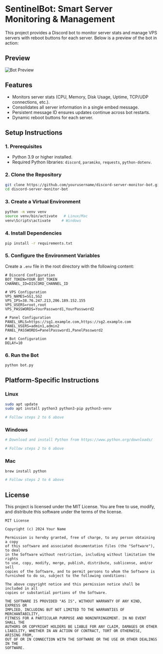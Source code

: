 # SentinelBot: Smart Server Monitoring & Management

This project provides a Discord bot to monitor server stats and manage VPS servers with reboot buttons for each server. Below is a preview of the bot in action:

## Preview
![Bot Preview]([preview.png](https://cdn.discordapp.com/attachments/1264840797442932766/1322597852345663579/image.png?ex=677174bc&is=6770233c&hm=45b596fbab684e3b8af3fa9ef265f13af160bc2943a6c64248a47ea43deb2b2d&))

## Features
- Monitors server stats (CPU, Memory, Disk Usage, Uptime, TCP/UDP connections, etc.).
- Consolidates all server information in a single embed message.
- Persistent message ID ensures updates continue across bot restarts.
- Dynamic reboot buttons for each server.

## Setup Instructions

### 1. Prerequisites
- Python 3.9 or higher installed.
- Required Python libraries: `discord`, `paramiko`, `requests`, `python-dotenv`.

### 2. Clone the Repository
```bash
git clone https://github.com/yourusername/discord-server-monitor-bot.git
cd discord-server-monitor-bot
```

### 3. Create a Virtual Environment
```bash
python -m venv venv
source venv/bin/activate   # Linux/Mac
venv\Scripts\activate     # Windows
```

### 4. Install Dependencies
```bash
pip install -r requirements.txt
```

### 5. Configure the Environment Variables
Create a `.env` file in the root directory with the following content:

```
# Discord Configuration
BOT_TOKEN=YOUR_BOT_TOKEN
CHANNEL_ID=DISCORD_CHANNEL_ID

# VPS Configuration
VPS_NAMES=SG1,SG2
VPS_IPS=38.76.247.213,206.189.152.155
VPS_USERS=root,root
VPS_PASSWORDS=YourPassword1,YourPassword2

# Panel Configuration
PANEL_URLS=https://sg1.example.com,https://sg2.example.com
PANEL_USERS=admin1,admin2
PANEL_PASSWORDS=PanelPassword1,PanelPassword2

# Bot Configuration
DELAY=10
```

### 6. Run the Bot
```bash
python bot.py
```

## Platform-Specific Instructions

### Linux
```bash
sudo apt update
sudo apt install python3 python3-pip python3-venv

# Follow steps 2 to 6 above
```

### Windows
```bash
# Download and install Python from https://www.python.org/downloads/

# Follow steps 2 to 6 above
```

### Mac
```bash
brew install python

# Follow steps 2 to 6 above
```

## License
This project is licensed under the MIT License. You are free to use, modify, and distribute this software under the terms of the license.

```
MIT License

Copyright (c) 2024 Your Name

Permission is hereby granted, free of charge, to any person obtaining a copy
of this software and associated documentation files (the "Software"), to deal
in the Software without restriction, including without limitation the rights
to use, copy, modify, merge, publish, distribute, sublicense, and/or sell
copies of the Software, and to permit persons to whom the Software is
furnished to do so, subject to the following conditions:

The above copyright notice and this permission notice shall be included in all
copies or substantial portions of the Software.

THE SOFTWARE IS PROVIDED "AS IS", WITHOUT WARRANTY OF ANY KIND, EXPRESS OR
IMPLIED, INCLUDING BUT NOT LIMITED TO THE WARRANTIES OF MERCHANTABILITY,
FITNESS FOR A PARTICULAR PURPOSE AND NONINFRINGEMENT. IN NO EVENT SHALL THE
AUTHORS OR COPYRIGHT HOLDERS BE LIABLE FOR ANY CLAIM, DAMAGES OR OTHER
LIABILITY, WHETHER IN AN ACTION OF CONTRACT, TORT OR OTHERWISE, ARISING FROM,
OUT OF OR IN CONNECTION WITH THE SOFTWARE OR THE USE OR OTHER DEALINGS IN THE
SOFTWARE.
```
